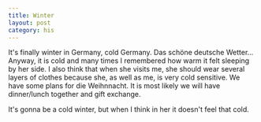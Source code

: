 ```yaml
---
title: Winter
layout: post
category: his
---
```


It's finally winter in Germany, cold Germany.  Das schöne deutsche Wetter... Anyway, it is cold and many times I remembered how warm it felt sleeping by her side.
I also think that when she visits me, she should wear several layers of clothes because she, as well as me, is very cold sensitive. 
We have some plans for die Weihnnacht.
It is most likely we will have dinner/lunch together and gift exchange.

It's gonna be a cold winter, but when I think in her it doesn't feel that cold. 


